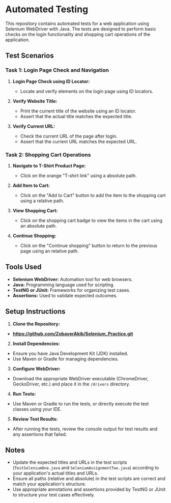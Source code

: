 # Automated Testing 

This repository contains automated tests for a web application using Selenium WebDriver with Java. The tests are designed to perform basic checks on the login functionality and shopping cart operations of the application.

## Test Scenarios

### Task 1: Login Page Check and Navigation

1. **Login Page Check using ID Locator:**
   - Locate and verify elements on the login page using ID locators.
   
2. **Verify Website Title:**
   - Print the current title of the website using an ID locator.
   - Assert that the actual title matches the expected title.
   
3. **Verify Current URL:**
   - Check the current URL of the page after login.
   - Assert that the current URL matches the expected URL.

### Task 2: Shopping Cart Operations

1. **Navigate to T-Shirt Product Page:**
   - Click on the orange "T-shirt link" using a absolute path.
   
2. **Add Item to Cart:**
   - Click on the "Add to Cart" button to add the item to the shopping cart using a relative path.
   
3. **View Shopping Cart:**
   - Click on the shopping cart badge to view the items in the cart using an absolute path.
   
4. **Continue Shopping:**
   - Click on the "Continue shopping" button to return to the previous page using an relative path.


## Tools Used

- **Selenium WebDriver:** Automation tool for web browsers.
- **Java:** Programming language used for scripting.
- **TestNG or JUnit:** Frameworks for organizing test cases.
- **Assertions:** Used to validate expected outcomes.

## Setup Instructions

1. **Clone the Repository:**
  - **https://github.com/ZobayerAkib/Selenium_Practice.git**


2. **Install Dependencies:**
- Ensure you have Java Development Kit (JDK) installed.
- Use Maven or Gradle for managing dependencies.

3. **Configure WebDriver:**
- Download the appropriate WebDriver executable (ChromeDriver, GeckoDriver, etc.) and place it in the `/drivers` directory.

4. **Run Tests:**
- Use Maven or Gradle to run the tests, or directly execute the test classes using your IDE.

5. **Review Test Results:**
- After running the tests, review the console output for test results and any assertions that failed.

## Notes

- Update the expected titles and URLs in the test scripts (`TestSeleniumOne.java` and `SeleniumAssignmentTwo.java`) according to your application's actual titles and URLs.
- Ensure all paths (relative and absolute) in the test scripts are correct and match your application's structure.
- Use appropriate annotations and assertions provided by TestNG or JUnit to structure your test cases effectively.
